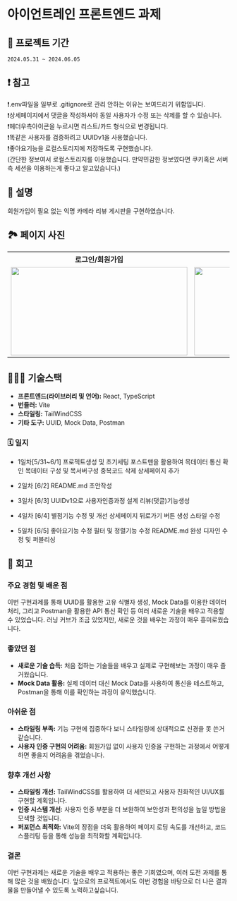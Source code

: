 # 아이언트레인 프론트엔드 과제

## 📆 프로젝트 기간

`2024.05.31 ~ 2024.06.05`

## ❗️ 참고

❗️.env파일을 일부로 .gitignore로 관리 안하는 이유는 보여드리기 위함입니다. <br/>
❗️상세페이지에서 댓글을 작성하셔야 동일 사용자가 수정 또는 삭제를 할 수 있습니다. <br/>
❗️헤더우측아이콘을 누르시면 리스트/카드 형식으로 변경됩니다. <br/>
❗️똑같은 사용자를 검증하려고 UUIDv1을 사용했습니다. <br/>
❗️좋아요기능을 로컬스토리지에 저장하도록 구현했습니다.<br/>
(간단한 정보여서 로컬스토리지를 이용했습니다. 만약민감한 정보였다면 쿠키혹은 서버 측 세션을 이용하는게 좋다고 알고있습니다.)

## 📑 설명

회원가입이 필요 없는 익명 카메라 리뷰 게시판을 구현하였습니다.

## 🏞️ 페이지 사진

<div align="center">
  <table>
    <tr align="center">
      <th>로그인/회원가입</th>
      <th>메인 페이지</th>
    </tr>
    <tr>      
      <td><img src="https://github.com/KittelLee/CameraReview/assets/59171592/6803e32e-42c5-46d0-b69d-47993618605d" height="200" width="400"></td>
       <td><img src="https://github.com/KittelLee/CameraReview/assets/59171592/11f27de1-783b-4845-8eb5-f98757a216b1"height="200" width="400"></td>   
    </tr>    
  </table>
</div>

## 👨🏻‍💻 기술스택

- **프론트엔드(라이브러리 및 언어):** React, TypeScript
- **번들러:** Vite
- **스타일링:** TailWindCSS
- **기타 도구:** UUID, Mock Data, Postman

### 🗓️ 일지

- 1일차[5/31~6/1]
  프로젝트생성 및 초기세팅
  포스트맨을 활용하여 목데이터 통신 확인
  목데이터 구성 및 목서버구성
  중복코드 삭제
  상세페이지 추가
- 2일차 [6/2]
  README.md 초안작성

- 3일차 [6/3]
  UUIDv1으로 사용자인증과정 설계
  리뷰(댓글)기능생성

- 4일차 [6/4]
  별점기능 수정 및 개선
  상세페이지 뒤로가기 버튼 생성
  스타일 수정

- 5일차 [6/5]
  좋아요기능 수정
  필터 및 정렬기능 수정
  README.md 완성
  디자인 수정 및 퍼블리싱

## 📝 회고

### 주요 경험 및 배운 점

이번 구현과제를 통해 UUID를 활용한 고유 식별자 생성, Mock Data를 이용한 데이터 처리, 그리고 Postman을 활용한 API 통신 확인 등 여러 새로운 기술을 배우고 적용할 수 있었습니다. 러닝 커브가 조금 있었지만, 새로운 것을 배우는 과정이 매우 흥미로웠습니다.

### 좋았던 점

- **새로운 기술 습득:** 처음 접하는 기술들을 배우고 실제로 구현해보는 과정이 매우 즐거웠습니다.
- **Mock Data 활용:** 실제 데이터 대신 Mock Data를 사용하여 통신을 테스트하고, Postman을 통해 이를 확인하는 과정이 유익했습니다.

### 아쉬운 점

- **스타일링 부족:** 기능 구현에 집중하다 보니 스타일링에 상대적으로 신경을 못 쓴거 같습니다.
- **사용자 인증 구현의 어려움:** 회원가입 없이 사용자 인증을 구현하는 과정에서 어떻게 하면 좋을지 어려움을 겪었습니다.

### 향후 개선 사항

- **스타일링 개선:** TailWindCSS를 활용하여 더 세련되고 사용자 친화적인 UI/UX를 구현할 계획입니다.
- **인증 시스템 개선:** 사용자 인증 부분을 더 보완하여 보안성과 편의성을 높일 방법을 모색할 것입니다.
- **퍼포먼스 최적화:** Vite의 장점을 더욱 활용하여 페이지 로딩 속도를 개선하고, 코드 스플리팅 등을 통해 성능을 최적화할 계획입니다.

### 결론

이번 구현과제는 새로운 기술을 배우고 적용하는 좋은 기회였으며, 여러 도전 과제를 통해 많은 것을 배웠습니다. 앞으로의 프로젝트에서도 이번 경험을 바탕으로 더 나은 결과물을 만들어낼 수 있도록 노력하고싶습니다.
